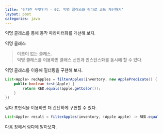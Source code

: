 ```yaml
---
title: '람다란 무엇인가 - 02. 익명 클래스와 람다로 코드 개선하기'
layout: post
categories: java
---
```


익명 클래스를 통해 동작 파라미터화를 개선해 보자.

익명 클래스  
> 이름이 없는 클래스.  
> 익명 클래스를 이용하면 클래스 선언과 인스턴스화를 동시에 할 수 있다.

익명 클래스를 이용해 필터링을 구현해 보자.
~~~java
List<Apple> redApples = filterApples(inventory, new ApplePredicate() {
    public boolean test(Apple) {
        return RED.equals(apple.getColor());
    }
})
~~~

람다 표현식을 이용하면 더 간단하게 구현할 수 있다.
~~~java
List<Apple> result = filterApples(inventory, (Apple apple) -> RED.equals(apple.getColor()));
~~~

다음 장에서 람다에 알아보자.